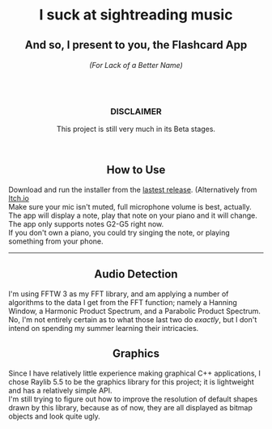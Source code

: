 <h1 align="center">I suck at sightreading music</h1>
<h2 align="center">And so, I present to you, the Flashcard App</h2>
<h6 align="center">(For Lack of a Better Name)</h6>

</br>
<h3 align="center"><b>DISCLAIMER</b></h3>
<p align="center">This project is still very much in its Beta stages.</p></br>

<h2 align="center">How to Use</h2>
Download and run the installer from the <a href="https://github.com/TlorschCode/PianoApp/releases/tag/v1.0.0-beta">lastest release</a>. (Alternatively from <a href="">Itch.io</a></br>
Make sure your mic isn't muted, full microphone volume is best, actually.</br>
The app will display a note, play that note on your piano and it will change. The app only supports notes G2-G5 right now.</br>
If you don't own a piano, you could try singing the note, or playing something from your phone.</br>

<hr>

<h2 align="center">Audio Detection</h2>
I'm using FFTW 3 as my FFT library, and am applying a number of algorithms to the data I get from the FFT function; namely a Hanning Window, a Harmonic Product Spectrum, and a Parabolic Product Spectrum.</br>
No, I'm not entirely certain as to what those last two do <i>exactly</i>, but I don't intend on spending my summer learning their intricacies.

<h2 align="center">Graphics</h2>
Since I have relatively little experience making graphical C++ applications, I chose Raylib 5.5 to be the graphics library for this project; it is lightweight and has a relatively simple API.</br>
I'm still trying to figure out how to improve the resolution of default shapes drawn by this library, because as of now, they are all displayed as bitmap objects and look quite ugly.

